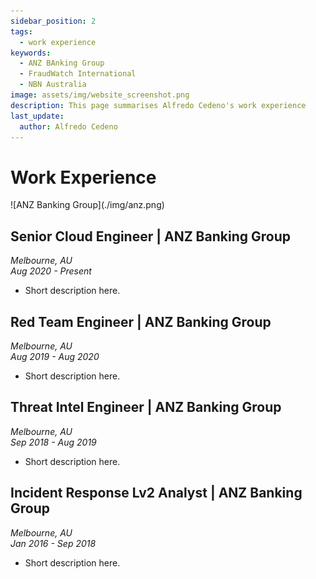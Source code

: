 ```yaml
---
sidebar_position: 2
tags:
  - work experience
keywords: 
  - ANZ BAnking Group
  - FraudWatch International
  - NBN Australia
image: assets/img/website_screenshot.png
description: This page summarises Alfredo Cedeno's work experience
last_update:
  author: Alfredo Cedeno
---
```


# Work Experience

<div class="img-small" > ![ANZ Banking Group](./img/anz.png)</div>

## Senior Cloud Engineer | ANZ Banking Group
_Melbourne, AU_  
_Aug 2020 - Present_

- Short description here.

## Red Team Engineer | ANZ Banking Group
_Melbourne, AU_  
_Aug 2019 - Aug 2020_

- Short description here.

## Threat Intel Engineer | ANZ Banking Group
_Melbourne, AU_  
_Sep 2018 - Aug 2019_

- Short description here.

## Incident Response Lv2 Analyst | ANZ Banking Group
_Melbourne, AU_  
_Jan 2016 - Sep 2018_

- Short description here.
